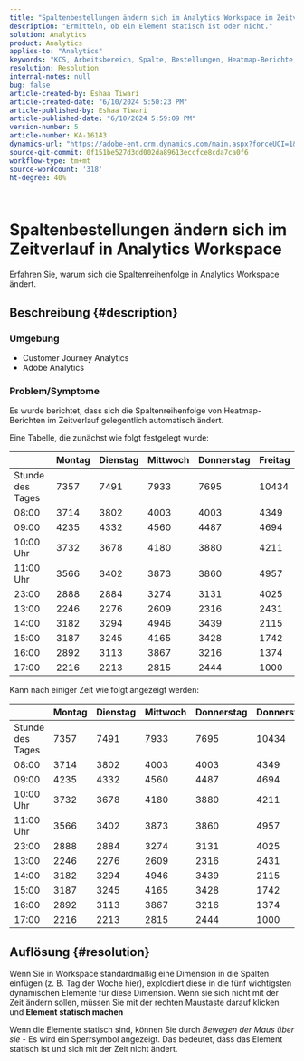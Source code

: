 ```yaml
---
title: "Spaltenbestellungen ändern sich im Analytics Workspace im Zeitverlauf"
description: "Ermitteln, ob ein Element statisch ist oder nicht."
solution: Analytics
product: Analytics
applies-to: "Analytics"
keywords: "KCS, Arbeitsbereich, Spalte, Bestellungen, Heatmap-Berichte, Dimension, Arbeitsbereich"
resolution: Resolution
internal-notes: null
bug: false
article-created-by: Eshaa Tiwari
article-created-date: "6/10/2024 5:50:23 PM"
article-published-by: Eshaa Tiwari
article-published-date: "6/10/2024 5:59:09 PM"
version-number: 5
article-number: KA-16143
dynamics-url: "https://adobe-ent.crm.dynamics.com/main.aspx?forceUCI=1&pagetype=entityrecord&etn=knowledgearticle&id=b37545e7-5127-ef11-840a-00224803cdc1"
source-git-commit: 0f151be527d3dd002da89613eccfce8cda7ca0f6
workflow-type: tm+mt
source-wordcount: '318'
ht-degree: 40%

---
```


# Spaltenbestellungen ändern sich im Zeitverlauf in Analytics Workspace


Erfahren Sie, warum sich die Spaltenreihenfolge in Analytics Workspace ändert.

## Beschreibung {#description}


### <b>Umgebung</b>

- Customer Journey Analytics
- Adobe Analytics


### <b>Problem/Symptome</b>

Es wurde berichtet, dass sich die Spaltenreihenfolge von Heatmap-Berichten im Zeitverlauf gelegentlich automatisch ändert.

Eine Tabelle, die zunächst wie folgt festgelegt wurde:


|   | Montag | Dienstag | Mittwoch | Donnerstag | Freitag |
| --- | --- | --- | --- | --- | --- |
| Stunde des Tages | 7357 | 7491 | 7933 | 7695 | 10434 |
| 08:00 | 3714 | 3802 | 4003 | 4003 | 4349 |
| 09:00 | 4235 | 4332 | 4560 | 4487 | 4694 |
| 10:00 Uhr | 3732 | 3678 | 4180 | 3880 | 4211 |
| 11:00 Uhr | 3566 | 3402 | 3873 | 3860 | 4957 |
| 23:00 | 2888 | 2884 | 3274 | 3131 | 4025 |
| 13:00 | 2246 | 2276 | 2609 | 2316 | 2431 |
| 14:00 | 3182 | 3294 | 4946 | 3439 | 2115 |
| 15:00 | 3187 | 3245 | 4165 | 3428 | 1742 |
| 16:00 | 2892 | 3113 | 3867 | 3216 | 1374 |
| 17:00 | 2216 | 2213 | 2815 | 2444 | 1000 |


Kann nach einiger Zeit wie folgt angezeigt werden:


|   | Montag | Dienstag | Mittwoch | Donnerstag | Donnerstag |
| --- | --- | --- | --- | --- | --- |
| Stunde des Tages | 7357 | 7491 | 7933 | 7695 | 10434 |
| 08:00 | 3714 | 3802 | 4003 | 4003 | 4349 |
| 09:00 | 4235 | 4332 | 4560 | 4487 | 4694 |
| 10:00 Uhr | 3732 | 3678 | 4180 | 3880 | 4211 |
| 11:00 Uhr | 3566 | 3402 | 3873 | 3860 | 4957 |
| 23:00 | 2888 | 2884 | 3274 | 3131 | 4025 |
| 13:00 | 2246 | 2276 | 2609 | 2316 | 2431 |
| 14:00 | 3182 | 3294 | 4946 | 3439 | 2115 |
| 15:00 | 3187 | 3245 | 4165 | 3428 | 1742 |
| 16:00 | 2892 | 3113 | 3867 | 3216 | 1374 |
| 17:00 | 2216 | 2213 | 2815 | 2444 | 1000 |



## Auflösung {#resolution}


Wenn Sie in Workspace standardmäßig eine Dimension in die Spalten einfügen (z. B. Tag der Woche hier), explodiert diese in die fünf wichtigsten dynamischen Elemente für diese Dimension. Wenn sie sich nicht mit der Zeit ändern sollen, müssen Sie mit der rechten Maustaste darauf klicken und <b>Element statisch machen</b>

Wenn die Elemente statisch sind, können Sie durch *Bewegen der Maus über sie* - Es wird ein Sperrsymbol angezeigt. Das bedeutet, dass das Element statisch ist und sich mit der Zeit nicht ändert.
